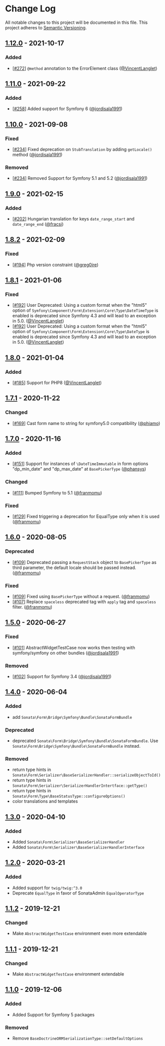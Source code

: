 # Change Log
All notable changes to this project will be documented in this file.
This project adheres to [Semantic Versioning](http://semver.org/).

## [1.12.0](https://github.com/sonata-project/form-extensions/compare/1.11.0...1.12.0) - 2021-10-17
### Added
- [[#272](https://github.com/sonata-project/form-extensions/pull/272)] `@method` annotation to the ErrorElement class ([@VincentLanglet](https://github.com/VincentLanglet))

## [1.11.0](https://github.com/sonata-project/form-extensions/compare/1.10.0...1.11.0) - 2021-09-22
### Added
- [[#258](https://github.com/sonata-project/form-extensions/pull/258)] Added support for Symfony 6 ([@jordisala1991](https://github.com/jordisala1991))

## [1.10.0](https://github.com/sonata-project/form-extensions/compare/1.9.0...1.10.0) - 2021-09-08
### Fixed
- [[#234](https://github.com/sonata-project/form-extensions/pull/234)] Fixed deprecation on `StubTranslation` by adding `getLocale()` method ([@jordisala1991](https://github.com/jordisala1991))

### Removed
- [[#234](https://github.com/sonata-project/form-extensions/pull/234)] Removed Support for Symfony 5.1 and 5.2 ([@jordisala1991](https://github.com/jordisala1991))

## [1.9.0](https://github.com/sonata-project/form-extensions/compare/1.8.2...1.9.0) - 2021-02-15
### Added
- [[#202](https://github.com/sonata-project/form-extensions/pull/202)] Hungarian translation for keys `date_range_start` and `date_range_end` ([@fracsi](https://github.com/fracsi))

## [1.8.2](https://github.com/sonata-project/form-extensions/compare/1.8.1...1.8.2) - 2021-02-09
### Fixed
- [[#194](https://github.com/sonata-project/form-extensions/pull/194)] Php version constraint ([@greg0ire](https://github.com/greg0ire))

## [1.8.1](https://github.com/sonata-project/form-extensions/compare/1.8.0...1.8.1) - 2021-01-06
### Fixed
- [[#192](https://github.com/sonata-project/form-extensions/pull/192)] User Deprecated: Using a custom format when the "html5" option of `Symfony\Component\Form\Extension\Core\Type\DateTimeType` is enabled is deprecated since Symfony 4.3 and will lead to an exception in 5.0. ([@VincentLanglet](https://github.com/VincentLanglet))
- [[#192](https://github.com/sonata-project/form-extensions/pull/192)] User Deprecated: Using a custom format when the "html5" option of `Symfony\Component\Form\Extension\Core\Type\DateType` is enabled is deprecated since Symfony 4.3 and will lead to an exception in 5.0. ([@VincentLanglet](https://github.com/VincentLanglet))

## [1.8.0](https://github.com/sonata-project/form-extensions/compare/1.7.1...1.8.0) - 2021-01-04
### Added
- [[#185](https://github.com/sonata-project/form-extensions/pull/185)] Support for PHP8 ([@VincentLanglet](https://github.com/VincentLanglet))

## [1.7.1](https://github.com/sonata-project/form-extensions/compare/1.7.0...1.7.1) - 2020-11-22
### Changed
- [[#169](https://github.com/sonata-project/form-extensions/pull/169)] Cast form name to string for symfony5.0 compatibility ([@phiamo](https://github.com/phiamo))

## [1.7.0](https://github.com/sonata-project/form-extensions/compare/1.6.0...1.7.0) - 2020-11-16
### Added
- [[#151](https://github.com/sonata-project/form-extensions/pull/151)] Support for
  instances of `\DateTimeImmutable` in form options "dp_min_date" and "dp_max_date"
  at `BasePickerType` ([@phansys](https://github.com/phansys))

### Changed
- [[#111](https://github.com/sonata-project/form-extensions/pull/111)] Bumped Symfony
  to 5.1 ([@franmomu](https://github.com/franmomu))

### Fixed
- [[#129](https://github.com/sonata-project/form-extensions/pull/129)] Fixed triggering
  a deprecation for EqualType only when it is used ([@franmomu](https://github.com/franmomu))

## [1.6.0](https://github.com/sonata-project/form-extensions/compare/1.5.0...1.6.0) - 2020-08-05
### Deprecated
- [[#109](https://github.com/sonata-project/form-extensions/pull/109)]
  Deprecated passing a `RequestStack` object to `BasePickerType` as third
parameter, the default locale should be passed instead.
([@franmomu](https://github.com/franmomu))

### Fixed
- [[#109](https://github.com/sonata-project/form-extensions/pull/109)] Fixed
  using `BasePickerType` without a request.
([@franmomu](https://github.com/franmomu))
- [[#107](https://github.com/sonata-project/form-extensions/pull/107)] Replace
  `spaceless` deprecated tag with `apply` tag and `spaceless` filter.
([@franmomu](https://github.com/franmomu))

## [1.5.0](https://github.com/sonata-project/form-extensions/compare/1.4.0...1.5.0) - 2020-06-27
### Fixed
- [[#101](https://github.com/sonata-project/form-extensions/pull/101)]
  AbstractWidgetTestCase now works then testing with symfony/symfony on other
bundles ([@jordisala1991](https://github.com/jordisala1991))

### Removed
- [[#102](https://github.com/sonata-project/form-extensions/pull/102)] Support
  for Symfony 3.4 ([@jordisala1991](https://github.com/jordisala1991))

## [1.4.0](https://github.com/sonata-project/form-extensions/compare/1.3.0...1.4.0) - 2020-06-04
### Added
- add `Sonata\Form\Bridge\Symfony\Bundle\SonataFormBundle`

### Deprecated
- deprecated `Sonata\Form\Bridge\Symfony\Bundle\SonataFormBundle`. Use
  `Sonata\Form\Bridge\Symfony\Bundle\SonataFormBundle` instead.

### Removed
- return type hints in `Sonata\Form\Serializer\BaseSerializerHandler::serializeObjectToId()`
- return type hints in `Sonata\Form\Serializer\SerializerHandlerIntertface::getType()`
- return type hints in `Sonata\Form\Type\BaseStatusType::configureOptions()`
- color translations and templates

## [1.3.0](https://github.com/sonata-project/form-extensions/compare/1.2.0...1.3.0) - 2020-04-10
### Added
- Added `Sonata\Form\Serializer\BaseSerializerHandler`
- Added `Sonata\Form\Serializer\BaseSerializerHandlerInterface`

## [1.2.0](https://github.com/sonata-project/form-extensions/compare/1.1.2...1.2.0) - 2020-03-21
### Added
- Added support for `twig/twig:^3.0`
- Deprecate `EqualType` in favor of SonataAdmin `EqualOperatorType`

## [1.1.2](https://github.com/sonata-project/form-extensions/compare/1.1.1...1.1.2) - 2019-12-21
### Changed
- Make `AbstractWidgetTestCase` environment even more extendable

## [1.1.1](https://github.com/sonata-project/form-extensions/compare/1.1.0...1.1.1) - 2019-12-21
### Changed
- Make `AbstractWidgetTestCase` environment extendable

## [1.1.0](https://github.com/sonata-project/form-extensions/compare/1.0.0...1.1.0) - 2019-12-06
### Added
- Added Support for Symfony 5 packages

### Removed
- Remove `BaseDoctrineORMSerializationType::setDefaultOptions`
